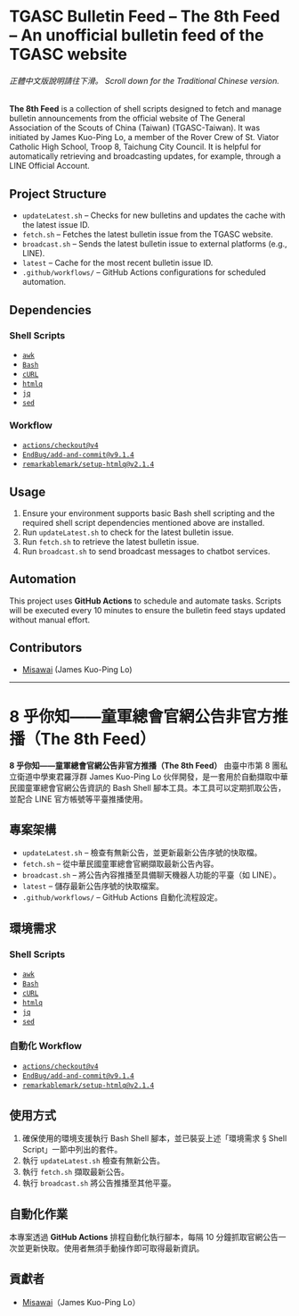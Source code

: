# TGASC Bulletin Feed – The 8th Feed – An unofficial bulletin feed of the TGASC website

###### 正體中文版說明請往下滑。 Scroll down for the Traditional Chinese version.

**The 8th Feed** is a collection of shell scripts designed to fetch and manage bulletin announcements from the official website of The General Association of the Scouts of China (Taiwan) (TGASC-Taiwan). It was initiated by James Kuo-Ping Lo, a member of the Rover Crew of St. Viator Catholic High School, Troop 8, Taichung City Council. It is helpful for automatically retrieving and broadcasting updates, for example, through a LINE Official Account.

## Project Structure

- `updateLatest.sh` – Checks for new bulletins and updates the cache with the latest issue ID.
- `fetch.sh` – Fetches the latest bulletin issue from the TGASC website.
- `broadcast.sh` –  Sends the latest bulletin issue to external platforms (e.g., LINE).
- `latest` – Cache for the most recent bulletin issue ID.
- `.github/workflows/` – GitHub Actions configurations for scheduled automation.

## Dependencies

### Shell Scripts

- [`awk`](https://www.gnu.org/software/gawk/)
- [`Bash`](https://www.gnu.org/software/bash/)
- [`cURL`](https://github.com/curl/curl)
- [`htmlq`](https://github.com/mgdm/htmlq)
- [`jq`](https://github.com/jqlang/jq)
- [`sed`](https://www.gnu.org/software/sed/)

### Workflow

- [`actions/checkout@v4`](https://github.com/actions/checkout)
- [`EndBug/add-and-commit@v9.1.4`](https://github.com/EndBug/add-and-commit)
- [`remarkablemark/setup-htmlq@v2.1.4`](https://github.com/remarkablemark/setup-htmlq)

## Usage

1. Ensure your environment supports basic Bash shell scripting and the required shell script dependencies mentioned above are installed.
2. Run `updateLatest.sh` to check for the latest bulletin issue.
3. Run `fetch.sh` to retrieve the latest bulletin issue.
4. Run `broadcast.sh` to send broadcast messages to chatbot services.

## Automation

This project uses **GitHub Actions** to schedule and automate tasks. Scripts will be executed every 10 minutes to ensure the bulletin feed stays updated without manual effort.

## Contributors

- [Misawai](https://github.com/Misawai) (James Kuo-Ping Lo)

----
# 8 乎你知——童軍總會官網公告非官方推播（The 8th Feed）

**8 乎你知——童軍總會官網公告非官方推播（The 8th Feed）** 由臺中市第 8 團私立衛道中學東君羅浮群 James Kuo-Ping Lo 伙伴開發，是一套用於自動擷取中華民國童軍總會官網公告資訊的 Bash Shell 腳本工具。本工具可以定期抓取公告，並配合 LINE 官方帳號等平臺推播使用。

## 專案架構

- `updateLatest.sh` – 檢查有無新公告，並更新最新公告序號的快取檔。
- `fetch.sh` – 從中華民國童軍總會官網擷取最新公告內容。
- `broadcast.sh` – 將公告內容推播至具備聊天機器人功能的平臺（如 LINE）。
- `latest` – 儲存最新公告序號的快取檔案。
- `.github/workflows/` – GitHub Actions 自動化流程設定。

## 環境需求

### Shell Scripts

- [`awk`](https://www.gnu.org/software/gawk/)
- [`Bash`](https://www.gnu.org/software/bash/)
- [`cURL`](https://github.com/curl/curl)
- [`htmlq`](https://github.com/mgdm/htmlq)
- [`jq`](https://github.com/jqlang/jq)
- [`sed`](https://www.gnu.org/software/sed/)

### 自動化 Workflow

- [`actions/checkout@v4`](https://github.com/actions/checkout)
- [`EndBug/add-and-commit@v9.1.4`](https://github.com/EndBug/add-and-commit)
- [`remarkablemark/setup-htmlq@v2.1.4`](https://github.com/remarkablemark/setup-htmlq)

## 使用方式

1. 確保使用的環境支援執行 Bash Shell 腳本，並已裝妥上述「環境需求 § Shell Script」一節中列出的套件。
2. 執行 `updateLatest.sh` 檢查有無新公告。
3. 執行 `fetch.sh` 擷取最新公告。
4. 執行 `broadcast.sh` 將公告推播至其他平臺。

## 自動化作業

本專案透過 **GitHub Actions** 排程自動化執行腳本，每隔 10 分鐘抓取官網公告一次並更新快取。使用者無須手動操作即可取得最新資訊。

## 貢獻者

- [Misawai](https://github.com/Misawai)（James Kuo-Ping Lo）
